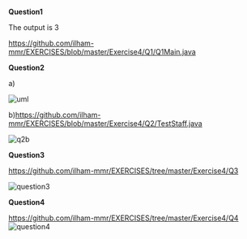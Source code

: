  **Question1**
 
 
The output is 3


https://github.com/ilham-mmr/EXERCISES/blob/master/Exercise4/Q1/Q1Main.java


**Question2**

a)

![uml](https://user-images.githubusercontent.com/54584081/78901348-c963a080-7aaa-11ea-8dcd-e68fc39cf868.PNG)

b)https://github.com/ilham-mmr/EXERCISES/blob/master/Exercise4/Q2/TestStaff.java

![q2b](https://user-images.githubusercontent.com/54584081/78790636-64904380-79e1-11ea-96d0-e7662e9fbba9.PNG)



**Question3**


https://github.com/ilham-mmr/EXERCISES/tree/master/Exercise4/Q3

![question3](https://user-images.githubusercontent.com/54584081/78790739-88ec2000-79e1-11ea-9275-0bfd56f05fd9.PNG)




**Question4**

https://github.com/ilham-mmr/EXERCISES/tree/master/Exercise4/Q4
![question4](https://user-images.githubusercontent.com/54584081/78790788-9903ff80-79e1-11ea-96e7-4edb43acf78e.PNG)




